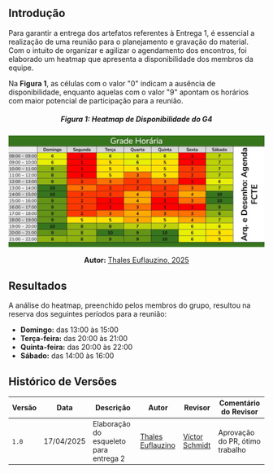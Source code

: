 
## Introdução

Para garantir a entrega dos artefatos referentes à Entrega 1, é essencial a realização de uma reunião para o planejamento e gravação do material. Com o intuito de organizar e agilizar o agendamento dos encontros, foi elaborado um heatmap que apresenta a disponibilidade dos membros da equipe.

Na **Figura 1**, as células com o valor "0" indicam a ausência de disponibilidade, enquanto aquelas com o valor "9" apontam os horários com maior potencial de participação para a reunião.

##### <center> **Figura 1:** Heatmap de Disponibilidade do G4

![heatmap](../assets/heatmap.jpg)

<div>
  <p align="center"><b>Autor:</b> <a href="https://www.github.com/thaleseuflauzino">Thales Euflauzino, 2025</a></p>
</div>

## Resultados

A análise do heatmap, preenchido pelos membros do grupo, resultou na reserva dos seguintes períodos para a reunião:

- **Domingo:** das 13:00 às 15:00  
- **Terça-feira:** das 20:00 às 21:00  
- **Quinta-feira:** das 20:00 às 22:00  
- **Sábado:** das 14:00 às 16:00

## Histórico de Versões

| Versão | Data       | Descrição               | Autor                                             | Revisor                                                | Comentário do Revisor |
| ------ | ---------- | ----------------------- | ------------------------------------------------- | ------------------------------------------------------ | --------------------- |
| `1.0`    | 17/04/2025 | Elaboração do esqueleto para entrega 2    |[Thales Euflauzino](https://github.com/thaleseuflauzino) | [Víctor Schmidt](https://github.com/moonshinerd)  | Aprovação do PR, ótimo trabalho |